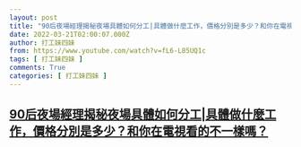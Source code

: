 ```yaml
---
layout: post
title: "90后夜場經理揭秘夜場具體如何分工|具體做什麼工作，價格分別是多少？和你在電視看的不一樣嗎？"
date: 2022-03-21T02:00:07.000Z
author: 打工妹四妹
from: https://www.youtube.com/watch?v=fL6-L85UQ1c
tags: [ 打工妹四妹 ]
comments: True
categories: [ 打工妹四妹 ]
---
```

<!--1647828007000-->
[90后夜場經理揭秘夜場具體如何分工|具體做什麼工作，價格分別是多少？和你在電視看的不一樣嗎？](https://www.youtube.com/watch?v=fL6-L85UQ1c)
------

<div>

</div>
